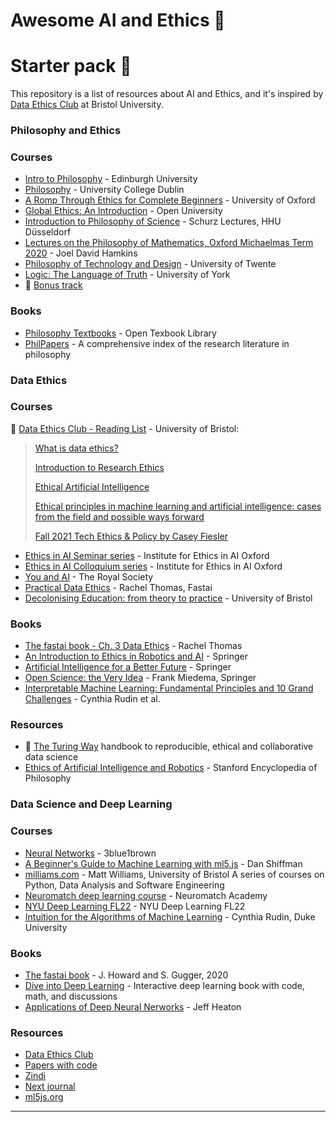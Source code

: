 # Awesome AI and Ethics 🦉
# Starter pack 🚀

This repository is a list of resources about AI and Ethics, and it's inspired by [Data Ethics Club](https://dataethicsclub.com/index.html) at Bristol University.

### **Philosophy and Ethics**

### Courses

- [Intro to Philosophy](https://youtube.com/playlist?list=PLwJ2VKmefmxqgjDHRppT_jnqEXuKLmKY6) - Edinburgh University 
- [Philosophy](https://youtube.com/playlist?list=PLHKVjBSDqMB6O2cV5EjYBmdORdkUotNfF) - University College Dublin
- [A Romp Through Ethics for Complete Beginners](http://podcasts.ox.ac.uk/series/romp-through-ethics-complete-beginners) - University of Oxford
- [Global Ethics: An Introduction](https://www.futurelearn.com/courses/global-ethics) - Open University
- [Introduction to Philosophy of Science](https://youtube.com/playlist?list=PLd92KgCb6HeN8yxbr7HjineMC9YzfbxM9) - Schurz Lectures, HHU Düsseldorf
- [Lectures on the Philosophy of Mathematics, Oxford Michaelmas Term 2020](http://jdh.hamkins.org/lectures-on-the-philosophy-of-mathematics-oxford-mt20) - Joel David Hamkins
- [Philosophy of Technology and Design](https://www.futurelearn.com/courses/philosophy-of-technology) - University of Twente
- [Logic: The Language of Truth](https://www.futurelearn.com/courses/logic-the-philosophical-science-of-truth) - University of York
- 🎵 [Bonus track](https://youtu.be/QLodkaDHn4g)

### Books

- [Philosophy Textbooks](https://open.umn.edu/opentextbooks/subjects/philosophy) - Open Texbook Library
- [PhilPapers](https://philpapers.org/) - A comprehensive index of the research literature in philosophy


### **Data Ethics**

### Courses


💫 [Data Ethics Club - Reading List](https://dataethicsclub.com/reading-list.html) - University of Bristol:

> [What is data ethics?](https://royalsocietypublishing.org/doi/10.1098/rsta.2016.0360) 
> 
> [Introduction to Research Ethics](https://the-turing-way.netlify.app/ethical-research/ethics-intro.html)
> 
> [Ethical Artificial Intelligence](https://arxiv.org/pdf/1411.1373.pdf) 
> 
> [Ethical principles in machine learning and artificial intelligence: cases from the field and possible ways forward](https://www.nature.com/articles/s41599-020-0501-9)
> 
> [Fall 2021 Tech Ethics & Policy by Casey Fiesler](https://docs.google.com/document/d/1tWdqYqYBHARbZXFQX4cybe88S-0twqvUu1xLhYnLgU4/edit# )

- [Ethics in AI Seminar series](https://youtube.com/playlist?list=PLf4lTwFHevBvrV51fy4iMe5lMLLXqhb4P) - Institute for Ethics in AI Oxford
- [Ethics in AI Colloquium series](https://youtube.com/playlist?list=PLf4lTwFHevBuvTDX4m8N5WVAX62IkhXJ7) - Institute for Ethics in AI Oxford
- [You and AI](https://youtube.com/playlist?list=PLqYmG7hTraZC5LmYvoouafdMPKRVZJOSv) - The Royal Society
- [Practical Data Ethics](https://youtube.com/playlist?list=PLtmWHNX-gukKHo6LBrdq82QadvUEwyaJ7) - Rachel Thomas, Fastai
- [Decolonising Education: from theory to practice](https://www.futurelearn.com/courses/decolonising-education-from-theory-to-practice) - University of Bristol

### Books

- [The fastai book - Ch. 3 Data Ethics](https://github.com/fastai/fastbook/blob/master/03_ethics.ipynb) - Rachel Thomas
- [An Introduction to Ethics in Robotics and AI](https://library.oapen.org/handle/20.500.12657/41303) - Springer
- [Artificial Intelligence for a Better Future](https://library.oapen.org/handle/20.500.12657/48228) - Springer
- [Open Science: the Very Idea](https://link.springer.com/book/10.1007/978-94-024-2115-6) - Frank Miedema, Springer
- [Interpretable Machine Learning: Fundamental Principles and 10 Grand Challenges](https://arxiv.org/abs/2103.11251) - Cynthia Rudin et al.

### Resources

- 💫 [The Turing Way](https://the-turing-way.netlify.app/welcome) handbook to reproducible, ethical and collaborative data science
- [Ethics of Artificial Intelligence and Robotics](https://plato.stanford.edu/entries/ethics-ai/) - Stanford Encyclopedia of Philosophy


### **Data Science and Deep Learning**

### Courses

- [Neural Networks](https://youtube.com/playlist?list=PLZHQObOWTQDNU6R1_67000Dx_ZCJB-3pi) - 3blue1brown
- [A Beginner's Guide to Machine Learning with ml5.js](https://www.youtube.com/watch?v=jmznx0Q1fP0) - Dan Shiffman
- [milliams.com](https://milliams.com/courses/) - Matt Williams, University of Bristol
A series of courses on Python, Data Analysis and Software Engineering
- [Neuromatch deep learning course](https://deeplearning.neuromatch.io/tutorials/intro.html) - Neuromatch Academy
- [NYU Deep Learning FL22](https://youtube.com/playlist?list=PLLHTzKZzVU9d_3TcHbyiAjl5qCbpJR-o0) - NYU Deep Learning FL22
- [Intuition for the Algorithms of Machine Learning](https://youtube.com/playlist?list=PLNeXFnYrCJneoY_rKtWJy833YiMrCRi5f) - Cynthia Rudin, Duke University

### Books
- [The fastai book](https://github.com/fastai/fastbook) - J. Howard and S. Gugger, 2020
- [Dive into Deep Learning](https://d2l.ai) - Interactive deep learning book with code, math, and discussions
- [Applications of Deep Neural Nerworks](https://arxiv.org/abs/2009.05673) - Jeff Heaton

### Resources

- [Data Ethics Club](https://dataethicsclub.com/index.html)
- [Papers with code](https://paperswithcode.com/)
- [Zindi](https://zindi.africa/)
- [Next journal](https://nextjournal.com/)
- [ml5js.org](https://ml5js.org)
---
